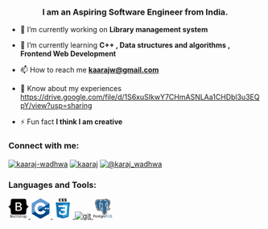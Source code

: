 <h3 align="center">I am an Aspiring Software Engineer from India.</h3>

- 🔭 I’m currently working on **Library management system**

- 🌱 I’m currently learning **C++ , Data structures and algorithms , Frontend Web Development**

- 📫 How to reach me **kaarajw@gmail.com**

- 📄 Know about my experiences https://drive.google.com/file/d/1S6xuSIkwY7CHmASNLAa1CHDbl3u3EQpY/view?usp=sharing

- ⚡ Fun fact **I think I am creative**

<h3 align="left">Connect with me:</h3>
<p align="left">
<a href="https://linkedin.com/in/kaaraj-wadhwa" target="blank"><img align="center" src="https://raw.githubusercontent.com/rahuldkjain/github-profile-readme-generator/master/src/images/icons/Social/linked-in-alt.svg" alt="kaaraj-wadhwa" height="30" width="40" /></a>
<a href="https://www.leetcode.com/kaaraj" target="blank"><img align="center" src="https://raw.githubusercontent.com/rahuldkjain/github-profile-readme-generator/master/src/images/icons/Social/leet-code.svg" alt="kaaraj" height="30" width="40" /></a>
<a href="https://www.hackerearth.com/@karaj_wadhwa" target="blank"><img align="center" src="https://raw.githubusercontent.com/rahuldkjain/github-profile-readme-generator/master/src/images/icons/Social/hackerearth.svg" alt="@karaj_wadhwa" height="30" width="40" /></a>
</p>

<h3 align="left">Languages and Tools:</h3>
<p align="left"> <a href="https://getbootstrap.com" target="_blank" rel="noreferrer"> <img src="https://raw.githubusercontent.com/devicons/devicon/master/icons/bootstrap/bootstrap-plain-wordmark.svg" alt="bootstrap" width="40" height="40"/> </a> <a href="https://www.w3schools.com/cpp/" target="_blank" rel="noreferrer"> <img src="https://raw.githubusercontent.com/devicons/devicon/master/icons/cplusplus/cplusplus-original.svg" alt="cplusplus" width="40" height="40"/> </a> <a href="https://www.w3schools.com/css/" target="_blank" rel="noreferrer"> <img src="https://raw.githubusercontent.com/devicons/devicon/master/icons/css3/css3-original-wordmark.svg" alt="css3" width="40" height="40"/> </a> <a href="https://git-scm.com/" target="_blank" rel="noreferrer"> <img src="https://www.vectorlogo.zone/logos/git-scm/git-scm-icon.svg" alt="git" width="40" height="40"/> </a> <a href="https://www.postgresql.org" target="_blank" rel="noreferrer"> <img src="https://raw.githubusercontent.com/devicons/devicon/master/icons/postgresql/postgresql-original-wordmark.svg" alt="postgresql" width="40" height="40"/> </a> </p>
